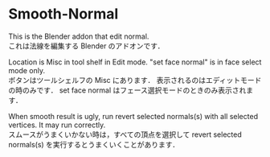 # Smooth-Normal
This is the Blender addon that edit normal.  
これは法線を編集する Blender のアドオンです．

Location is Misc in tool shelf in Edit mode. "set face normal" is in face select mode only.   
ボタンはツールシェルフの Misc にあります．
表示されるのはエディットモードの時のみです．
set face normal はフェース選択モードのときのみ表示されます．

When smooth result is ugly, run revert selected normals(s) with all selected vertices. It may run correctly.  
スムースがうまくいかない時は，すべての頂点を選択して revert selected normals(s) を実行するとうまくいくことがあります．
